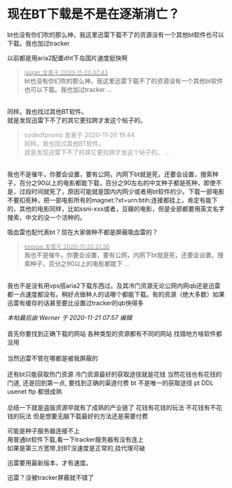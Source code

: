 # 现在BT下载是不是在逐渐消亡？


bt也没有你们吹的那么神，我这里迅雷下载不了的资源没有一个其他bt软件也可以下载。我也加过tracker<img id="aimg_yusRA" onclick="zoom(this, this.src, 0, 0, 0)" class="zoom" src="https://cdn.jsdelivr.net/gh/hishis/forum-master/public/images/patch.gif" onmouseover="img_onmouseoverfunc(this)" onload="thumbImg(this)" border="0" alt="" />

以前都是用aria2配置dht下岛国片速度挺快啊

<div class="quote"><blockquote><font size="2"><a href="https://www.hostloc.com/forum.php?mod=redirect&amp;goto=findpost&amp;pid=9483639&amp;ptid=768304" target="_blank"><font color="#999999">jasper 发表于 2020-11-20 07:43</font></a></font><br />
bt也没有你们吹的那么神，我这里迅雷下载不了的资源没有一个其他bt软件也可以下载。我也加过tracker ...</blockquote></div><br />
同样。我也找过其他BT软件。<br />
就是发现迅雷下不了的其它更拉跨才发这个帖子的。

<div class="quote"><blockquote><font color="#999999">codeofpromo 发表于 2020-11-20 19:44</font><br />
<font color="#999999">同样。我也找过其他BT软件。<br />
就是发现迅雷下不了的其它更拉跨才发这个帖子的。 ...</font></blockquote></div><br />
我也不是催牛，你要会设置，要有公网，内网下bt就是死，还要会设置，搜索种子，百分之90以上的电影都能下载，百分之90左右的中文种子都是死种，即使不是，过段时间就死了，原因可能就是国内内网少或者用bt软件的少。下载一部电影不要扣死种，把一部电影所有的magnet:?xt=urn:btih:连接都挂上，肯定有能下的，其他的电影同样，比如ssni-xxx或者，豆瓣的电影，但是全部都要用英文名字搜索，中文的没一个活种的。

吸血雷也配代表bt？现在大家做种不都是屏蔽吸血雷的？<img id="aimg_xRpRz" onclick="zoom(this, this.src, 0, 0, 0)" class="zoom" src="https://cdn.jsdelivr.net/gh/hishis/forum-master/public/images/patch.gif" onmouseover="img_onmouseoverfunc(this)" onload="thumbImg(this)" border="0" alt="" />

<div class="quote"><blockquote><font size="2"><a href="https://www.hostloc.com/forum.php?mod=redirect&amp;goto=findpost&amp;pid=9489280&amp;ptid=768304" target="_blank"><font color="#999999">exexue 发表于 2020-11-20 21:36</font></a></font><br />
我也不是催牛，你要会设置，要有公网，内网下bt就是死，还要会设置，搜索种子，百分之90以上的电影都能下 ...</blockquote></div><br />
我也不是没有用vps搭aria2下载东西过。及其冷门资源无论公网内网qb还是迅雷都一点速度都没有。稍好点做种人的话哪个都能下载。有的资源（绝大多数）如果迅雷有缓存的话甚至要比设置过tracker的qb快得多<img id="aimg_h22Ig" onclick="zoom(this, this.src, 0, 0, 0)" class="zoom" src="https://cdn.jsdelivr.net/gh/hishis/forum-master/public/images/patch.gif" onmouseover="img_onmouseoverfunc(this)" onload="thumbImg(this)" border="0" alt="" />

<i class="pstatus"> 本帖最后由 Werner 于 2020-11-21 07:57 编辑 </i><br />
<br />
首先你要找到正确下载的网站 各种类型的资源都有不同的网站 找错地方啥软件都没用<br />
<br />
当然迅雷不管在哪都是被我屏蔽的<img src="static/image/smiley/default/lol.gif" smilieid="12" border="0" alt="" /> <br />
<br />
还有bt只能获取热门资源 冷门资源最好的获取途径就是花钱 当然花钱也有花钱的门道, 还是回到第一点, 要找到正确的渠道付费 bt 不是唯一的获取途径 pt DDL usenet ftp 都很成熟<br />
<br />
总结一下就是盗版资源早就有了成熟的产业链了 花钱有花钱的玩法 不花钱有不花钱的玩法 但是想要无脑下载最好的方法还是需要付费

可能是种子服务器连接不上<br />
用普通bt软件下载,看一下tracker服务器有没有连上<br />
如果是第三方宽带,封BT没速度是正常的,挂代理可破

迅雷要用最新版本，才有速度。

迅雷？没被tracker屏蔽就不错了
